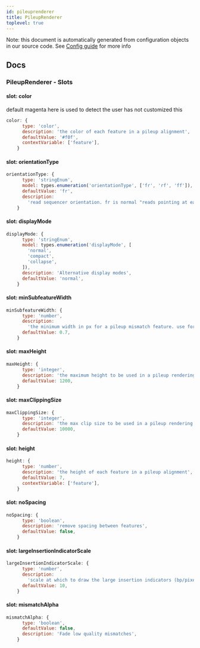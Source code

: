 ```yaml
---
id: pileuprenderer
title: PileupRenderer
toplevel: true
---
```


Note: this document is automatically generated from configuration objects in
our source code. See [Config guide](/docs/config_guide) for more info

## Docs

### PileupRenderer - Slots

#### slot: color

default magenta here is used to detect the user has not customized this

```js
color: {
      type: 'color',
      description: 'the color of each feature in a pileup alignment',
      defaultValue: '#f0f',
      contextVariable: ['feature'],
    }
```

#### slot: orientationType

```js
orientationType: {
      type: 'stringEnum',
      model: types.enumeration('orientationType', ['fr', 'rf', 'ff']),
      defaultValue: 'fr',
      description:
        'read sequencer orientation. fr is normal "reads pointing at each other ---> <--- while some other sequencers can use other options',
    }
```

#### slot: displayMode

```js
displayMode: {
      type: 'stringEnum',
      model: types.enumeration('displayMode', [
        'normal',
        'compact',
        'collapse',
      ]),
      description: 'Alternative display modes',
      defaultValue: 'normal',
    }
```

#### slot: minSubfeatureWidth

```js
minSubfeatureWidth: {
      type: 'number',
      description:
        'the minimum width in px for a pileup mismatch feature. use for increasing/decreasing mismatch marker widths when zoomed out, e.g. 0 or 1',
      defaultValue: 0.7,
    }
```

#### slot: maxHeight

```js
maxHeight: {
      type: 'integer',
      description: 'the maximum height to be used in a pileup rendering',
      defaultValue: 1200,
    }
```

#### slot: maxClippingSize

```js
maxClippingSize: {
      type: 'integer',
      description: 'the max clip size to be used in a pileup rendering',
      defaultValue: 10000,
    }
```

#### slot: height

```js
height: {
      type: 'number',
      description: 'the height of each feature in a pileup alignment',
      defaultValue: 7,
      contextVariable: ['feature'],
    }
```

#### slot: noSpacing

```js
noSpacing: {
      type: 'boolean',
      description: 'remove spacing between features',
      defaultValue: false,
    }
```

#### slot: largeInsertionIndicatorScale

```js
largeInsertionIndicatorScale: {
      type: 'number',
      description:
        'scale at which to draw the large insertion indicators (bp/pixel)',
      defaultValue: 10,
    }
```

#### slot: mismatchAlpha

```js
mismatchAlpha: {
      type: 'boolean',
      defaultValue: false,
      description: 'Fade low quality mismatches',
    }
```
